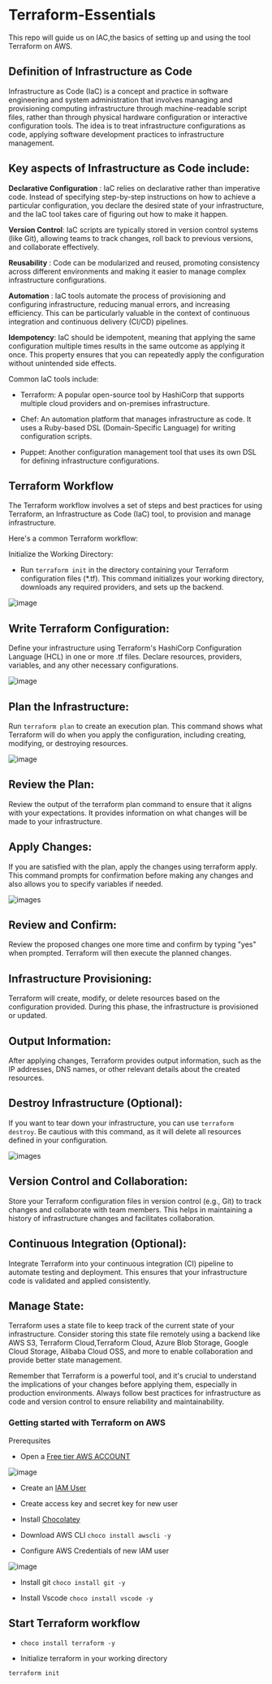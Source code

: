 # Terraform-Essentials

This repo will guide us on IAC,the basics of setting up and using the tool Terraform on AWS.

## Definition of Infrastructure as Code

Infrastructure as Code (IaC) is a concept and practice in software engineering and system administration that involves managing and provisioning computing infrastructure through machine-readable script files, rather than through physical hardware configuration or interactive configuration tools. The idea is to treat infrastructure configurations as code, applying software development practices to infrastructure management.

## Key aspects of Infrastructure as Code include:

**Declarative Configuration** : IaC relies on declarative rather than imperative code. Instead of specifying step-by-step instructions on how to achieve a particular configuration, you declare the desired state of your infrastructure, and the IaC tool takes care of figuring out how to make it happen.

**Version Control**: IaC scripts are typically stored in version control systems (like Git), allowing teams to track changes, roll back to previous versions, and collaborate effectively.

**Reusability** : Code can be modularized and reused, promoting consistency across different environments and making it easier to manage complex infrastructure configurations.

**Automation** : IaC tools automate the process of provisioning and configuring infrastructure, reducing manual errors, and increasing efficiency. This can be particularly valuable in the context of continuous integration and continuous delivery (CI/CD) pipelines.

**Idempotency**: IaC should be idempotent, meaning that applying the same configuration multiple times results in the same outcome as applying it once. This property ensures that you can repeatedly apply the configuration without unintended side effects.

Common IaC tools include:

- Terraform: A popular open-source tool by HashiCorp that supports multiple cloud providers and on-premises infrastructure.

- Chef: An automation platform that manages infrastructure as code. It uses a Ruby-based DSL (Domain-Specific Language) for writing configuration scripts.

- Puppet: Another configuration management tool that uses its own DSL for defining infrastructure configurations.

## Terraform Workflow

The Terraform workflow involves a set of steps and best practices for using Terraform, an Infrastructure as Code (IaC) tool, to provision and manage infrastructure. 

Here's a common Terraform workflow:

Initialize the Working Directory:

- Run `terraform init` in the directory containing your Terraform configuration files (*.tf). This command initializes your working directory, downloads any required providers, and sets up the backend.

![image](./images/terra-init.png)

## Write Terraform Configuration:

Define your infrastructure using Terraform's HashiCorp Configuration Language (HCL) in one or more .tf files. Declare resources, providers, variables, and any other necessary configurations.

![image](./images/simple-config.png)


## Plan the Infrastructure:

Run `terraform plan` to create an execution plan. This command shows what Terraform will do when you apply the configuration, including creating, modifying, or destroying resources.

![image](./images/terraform-plan.png)


## Review the Plan:

Review the output of the terraform plan command to ensure that it aligns with your expectations. It provides information on what changes will be made to your infrastructure.

## Apply Changes:

If you are satisfied with the plan, apply the changes using terraform apply. This command prompts for confirmation before making any changes and also allows you to specify variables if needed.

![images](./images/terra-apply.png)

## Review and Confirm:

Review the proposed changes one more time and confirm by typing "yes" when prompted. Terraform will then execute the planned changes.

## Infrastructure Provisioning:

Terraform will create, modify, or delete resources based on the configuration provided. During this phase, the infrastructure is provisioned or updated.


## Output Information:

After applying changes, Terraform provides output information, such as the IP addresses, DNS names, or other relevant details about the created resources.

## Destroy Infrastructure (Optional):

If you want to tear down your infrastructure, you can use `terraform destroy`. Be cautious with this command, as it will delete all resources defined in your configuration.

![images](./images/terra-destroy.png)

## Version Control and Collaboration:

Store your Terraform configuration files in version control (e.g., Git) to track changes and collaborate with team members. This helps in maintaining a history of infrastructure changes and facilitates collaboration.

## Continuous Integration (Optional):

Integrate Terraform into your continuous integration (CI) pipeline to automate testing and deployment. This ensures that your infrastructure code is validated and applied consistently.

## Manage State:
Terraform uses a state file to keep track of the current state of your infrastructure. Consider storing this state file remotely using a backend like AWS S3, Terraform Cloud,Terraform Cloud, Azure Blob Storage, Google Cloud Storage, Alibaba Cloud OSS, and more to enable collaboration and provide better state management.

Remember that Terraform is a powerful tool, and it's crucial to understand the implications of your changes before applying them, especially in production environments. Always follow best practices for infrastructure as code and version control to ensure reliability and maintainability.


### Getting started with Terraform on AWS

Prerequsites
- Open a [Free tier AWS ACCOUNT](https://www.googleadservices.com/pagead/aclk?sa=L&ai=DChcSEwjorIqu_dmDAxXxmVAGHSFcB2YYABAAGgJkZw&ase=2&gclid=Cj0KCQiAhomtBhDgARIsABcaYyl9wf0dkLCAam2iX7iJFvV7OsIi20nDYpaKn0XqirYv1bIBOUngalIaAqkwEALw_wcB&ohost=www.google.com&cid=CAESVeD2B-fYZPRIL2hoqWUN7cE_0oIcLFL_hW7QY0Oa3yxTP4H6Sdwv4ljgs0mU1JtCT6n3fqWTkTx5q1AuyERV3fmCTIeAc5TxqrPVo51-uWGGpNSv4r8&sig=AOD64_05Ze_Vp61vfvWSpBes3G5E0tarOA&q&nis=4&adurl&ved=2ahUKEwiO-4Su_dmDAxV0U0EAHbG7DOYQ0Qx6BAgNEAE)

![image](./images/create-freetier.png)

- Create an [IAM User](https://docs.aws.amazon.com/IAM/latest/UserGuide/id_users_create.html)
 - Create access key and secret key for new user 

- Install [Chocolatey](https://chocolatey.org/install)

- Download AWS CLI
 `choco install awscli -y`

- Configure AWS Credentials of new IAM user

![image](./images/aws-configure.png)

- Install git
`choco install git -y`

- Install Vscode
`choco install vscode -y`


## Start Terraform workflow

- `choco install terraform -y`

- Initialize terraform in your working directory

`terraform init`





